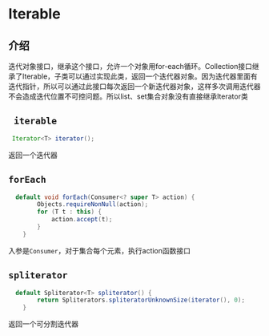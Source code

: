 # Iterable<T>

## 介绍

迭代对象接口，继承这个接口，允许一个对象用for-each循环。Collection接口继承了Iterable，子类可以通过实现此类，返回一个迭代器对象。因为迭代器里面有迭代指针，所以可以通过此接口每次返回一个新迭代器对象，这样多次调用迭代器不会造成迭代位置不可控问题。所以list、set集合对象没有直接继承Iterator类

## ` iterable`

```java
 Iterator<T> iterator();
```

返回一个迭代器

## `forEach`

```java
  default void forEach(Consumer<? super T> action) {
        Objects.requireNonNull(action);
        for (T t : this) {
            action.accept(t);
        }
    }	
```

入参是`Consumer`，对于集合每个元素，执行action函数接口



## `spliterator`

```java
  default Spliterator<T> spliterator() {
        return Spliterators.spliteratorUnknownSize(iterator(), 0);
    }
```

返回一个可分割迭代器





